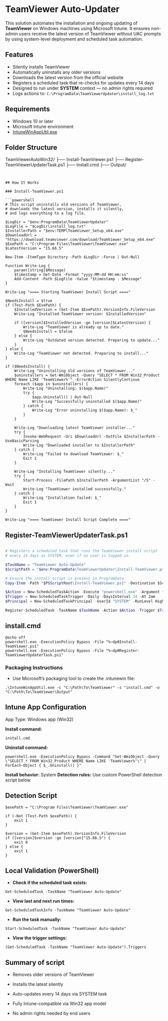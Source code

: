 # TeamViewer Auto-Updater 

This solution automates the installation and ongoing updating of **TeamViewer** on Windows machines using Microsoft Intune. It ensures non-admin users receive the latest version of TeamViewer without UAC prompts by using system-level deployment and scheduled task automation.


## Features

- Silently installs TeamViewer  
- Automatically uninstalls any older versions  
- Downloads the latest version from the official website  
- Registers a scheduled task that re-checks for updates every 14 days  
- Designed to run under **SYSTEM** context — no admin rights required  
- Logs actions to: `C:\ProgramData\TeamViewerUpdater\install_log.txt`


## Requirements

- Windows 10 or later  
- Microsoft Intune environment  
- [IntuneWinAppUtil.exe](https://learn.microsoft.com/en-us/mem/intune/apps/apps-win32-app-management#prepare-the-win32-app-content-for-upload)


## Folder Structure


TeamViewerAutoWin32/
├── Install-TeamViewer.ps1
├── Register-TeamViewerUpdaterTask.ps1
├── install.cmd
├── Output/
```


## How It Works

### Install-TeamViewer.ps1

```powershell
# This script uninstalls old versions of TeamViewer,
# downloads the latest version, installs it silently,
# and logs everything to a log file.

$LogDir = "$env:ProgramData\TeamViewerUpdater"
$LogFile = "$LogDir\install_log.txt"
$InstallerPath = "$env:TEMP\TeamViewer_Setup_x64.exe"
$DownloadUrl = "https://download.teamviewer.com/download/TeamViewer_Setup_x64.exe"
$ExePath = "C:\Program Files\TeamViewer\TeamViewer.exe"
$LatestVersion = "15.66.5"

New-Item -ItemType Directory -Path $LogDir -Force | Out-Null

Function Write-Log {
    param([string]$Message)
    $timestamp = Get-Date -Format "yyyy-MM-dd HH:mm:ss"
    Add-Content -Path $LogFile -Value "$timestamp : $Message"
}

Write-Log "==== Starting TeamViewer Install Script ===="

$NeedsInstall = $true
if (Test-Path $ExePath) {
    $InstalledVersion = (Get-Item $ExePath).VersionInfo.FileVersion
    Write-Log "Installed TeamViewer version: $InstalledVersion"

    if ([version]$InstalledVersion -ge [version]$LatestVersion) {
        Write-Log "TeamViewer is already up to date."
        $NeedsInstall = $false
    } else {
        Write-Log "Outdated version detected. Preparing to update..."
    }
} else {
    Write-Log "TeamViewer not detected. Preparing to install..."
}

if ($NeedsInstall) {
    Write-Log "Uninstalling old versions of TeamViewer..."
    $uninstallers = Get-WmiObject -Query "SELECT * FROM Win32_Product WHERE Name LIKE 'TeamViewer%'" -ErrorAction SilentlyContinue
    foreach ($app in $uninstallers) {
        Write-Log "Uninstalling: $($app.Name)"
        try {
            $app.Uninstall() | Out-Null
            Write-Log "Successfully uninstalled $($app.Name)"
        } catch {
            Write-Log "Error uninstalling $($app.Name): $_"
        }
    }

    Write-Log "Downloading latest TeamViewer installer..."
    try {
        Invoke-WebRequest -Uri $DownloadUrl -OutFile $InstallerPath -UseBasicParsing
        Write-Log "Downloaded installer to $InstallerPath"
    } catch {
        Write-Log "Failed to download TeamViewer: $_"
        Exit 1
    }

    Write-Log "Installing TeamViewer silently..."
    try {
        Start-Process -FilePath $InstallerPath -ArgumentList "/S" -Wait
        Write-Log "TeamViewer installed successfully."
    } catch {
        Write-Log "Installation failed: $_"
        Exit 1
    }
}

Write-Log "==== TeamViewer Install Script Complete ===="
```

## Register-TeamViewerUpdaterTask.ps1
```powershell

# Registers a scheduled task that runs the TeamViewer install script
# every 14 days as SYSTEM, even if no user is logged in.

$TaskName = "TeamViewer Auto-Update"
$ScriptPath = "$env:ProgramData\TeamViewerUpdater\Install-TeamViewer.ps1"

# Ensure the install script is present in ProgramData
Copy-Item -Path "$PSScriptRoot\Install-TeamViewer.ps1" -Destination $ScriptPath -Force

$Action = New-ScheduledTaskAction -Execute "powershell.exe" -Argument "-ExecutionPolicy Bypass -File `"$ScriptPath`""
$Trigger = New-ScheduledTaskTrigger -Daily -DaysInterval 14 -At 2am
$Principal = New-ScheduledTaskPrincipal -UserId "SYSTEM" -RunLevel Highest

Register-ScheduledTask -TaskName $TaskName -Action $Action -Trigger $Trigger -Principal $Principal -Description "Checks and updates TeamViewer every 14 days" -Force
```

## install.cmd
```
@echo off
powershell.exe -ExecutionPolicy Bypass -File "%~dp0Install-TeamViewer.ps1"
powershell.exe -ExecutionPolicy Bypass -File "%~dp0Register-TeamViewerUpdaterTask.ps1"
```

### Packaging Instructions
- Use Microsoft’s packaging tool to create the .intunewin file:
```
.\IntuneWinAppUtil.exe -c "C:\Path\To\TeamViewer" -s "install.cmd" -o "C:\Path\To\TeamViewer\Output"
```

## Intune App Configuration
App Type: Windows app (Win32)
  
**Install command:**

``install.cmd
``

**Uninstall command:**
```
powershell.exe -ExecutionPolicy Bypass -Command "Get-WmiObject -Query \"SELECT * FROM Win32_Product WHERE Name LIKE 'TeamViewer%'\" | ForEach-Object { $_.Uninstall() }"
```

**Install behavior:** System
**Detection rules:** Use custom PowerShell detection script below

## Detection Script
```
$exePath = "C:\Program Files\TeamViewer\TeamViewer.exe"

if (-Not (Test-Path $exePath)) {
    exit 1
}

$version = (Get-Item $exePath).VersionInfo.FileVersion
if ([version]$version -ge [version]"15.66.5") {
    exit 0
} else {
    exit 1
}
```

## Local Validation (PowerShell)

- **Check if the scheduled task exists:**  

```Get-ScheduledTask -TaskName "TeamViewer Auto-Update"```

- **View last and next run times:**  

```Get-ScheduledTaskInfo -TaskName "TeamViewer Auto-Update"```

- **Run the task manually:**  

```Start-ScheduledTask -TaskName "TeamViewer Auto-Update"```

- **View the trigger settings:**  

```(Get-ScheduledTask -TaskName "TeamViewer Auto-Update").Triggers```

## Summary of script

- Removes older versions of TeamViewer

- Installs the latest silently

- Auto-updates every 14 days via SYSTEM task

- Fully Intune-compatible via Win32 app model

- No admin rights needed by end users
